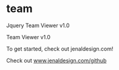 team
====

Jquery Team Viewer v1.0

Team Viewer v1.0

To get started, check out jenaldesign.com!

Check out www.jenaldesign.com/github
